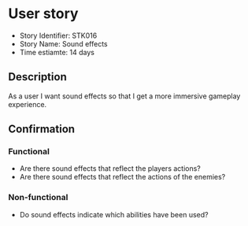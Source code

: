 # User story 

* Story Identifier: STK016
* Story Name: Sound effects
* Time estiamte: 14 days

## Description 

As a user I want sound effects so that I get a more immersive
gameplay experience. 

## Confirmation

### Functional

- Are there sound effects that reflect the players actions?
- Are there sound effects that reflect the actions of the enemies?

### Non-functional

- Do sound effects indicate which abilities have been used?
